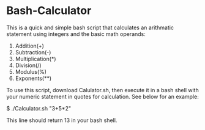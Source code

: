 # Bash-Calculator

This is a quick and simple bash script that calculates an arithmatic statement using integers and the basic math operands:

1. Addition(+)
2. Subtraction(-)
3. Multiplication(*)
4. Division(/)
5. Modulus(%)
6. Exponents(**)

To use this script, download Calulator.sh, then execute it in a bash shell with your numeric statement in quotes for calculation. See below for an example:

$ ./Calculator.sh "3+5*2"

This line should return 13 in your bash shell.